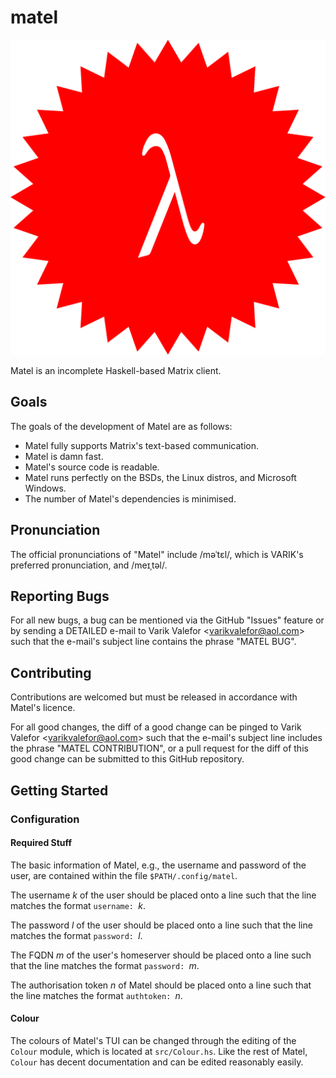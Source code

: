 # matel
![Matel's Glorious Logo](matel-sty01.svg)

Matel is an incomplete Haskell-based Matrix client.

## Goals
The goals of the development of Matel are as follows:
* Matel fully supports Matrix's text-based communication.
* Matel is damn fast.
* Matel's source code is readable.
* Matel runs perfectly on the BSDs, the Linux distros, and Microsoft Windows.
* The number of Matel's dependencies is minimised.

## Pronunciation
The official pronunciations of "Matel" include \/məˈtɛl\/, which is VARIK's preferred pronunciation, and \/meɪˌtəl\/.

## Reporting Bugs
For all new bugs, a bug can be mentioned via the GitHub "Issues" feature or by sending a DETAILED e-mail to Varik Valefor \<varikvalefor@aol.com\> such that the e-mail's subject line contains the phrase "MATEL BUG".

## Contributing

Contributions are welcomed but must be released in accordance with Matel's licence.

For all good changes, the diff of a good change can be pinged to Varik Valefor \<varikvalefor@aol.com\> such that the e-mail's subject line includes the phrase "MATEL CONTRIBUTION", or a pull request for the diff of this good change can be submitted to this GitHub repository.

## Getting Started
### Configuration
#### Required Stuff
The basic information of Matel, e.g., the username and password of the user, are contained within the file `$PATH/.config/matel`.

The username _k_ of the user should be placed onto a line such that the line matches the format `username: `_k_.

The password _l_ of the user should be placed onto a line such that the line matches the format `password: `_l_.

The FQDN _m_ of the user's homeserver should be placed onto a line such that the line matches the format `password: `_m_.

The authorisation token _n_ of Matel should be placed onto a line such that the line matches the format `authtoken: `_n_.
#### Colour
The colours of Matel's TUI can be changed through the editing of the `Colour` module, which is located at `src/Colour.hs`.  Like the rest of Matel, `Colour` has decent documentation and can be edited reasonably easily.
